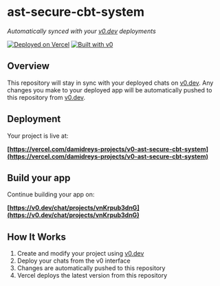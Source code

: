 # ast-secure-cbt-system

*Automatically synced with your [v0.dev](https://v0.dev) deployments*

[![Deployed on Vercel](https://img.shields.io/badge/Deployed%20on-Vercel-black?style=for-the-badge&logo=vercel)](https://vercel.com/damidreys-projects/v0-ast-secure-cbt-system)
[![Built with v0](https://img.shields.io/badge/Built%20with-v0.dev-black?style=for-the-badge)](https://v0.dev/chat/projects/vnKrpub3dnG)

## Overview

This repository will stay in sync with your deployed chats on [v0.dev](https://v0.dev).
Any changes you make to your deployed app will be automatically pushed to this repository from [v0.dev](https://v0.dev).

## Deployment

Your project is live at:

**[https://vercel.com/damidreys-projects/v0-ast-secure-cbt-system](https://vercel.com/damidreys-projects/v0-ast-secure-cbt-system)**

## Build your app

Continue building your app on:

**[https://v0.dev/chat/projects/vnKrpub3dnG](https://v0.dev/chat/projects/vnKrpub3dnG)**

## How It Works

1. Create and modify your project using [v0.dev](https://v0.dev)
2. Deploy your chats from the v0 interface
3. Changes are automatically pushed to this repository
4. Vercel deploys the latest version from this repository
